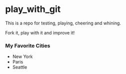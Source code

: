 # play_with_git

This is a repo for testing, playing, cheering and whining.

Fork it, play with it and improve it!

### My Favorite Cities
- New York
- Paris
- Seattle
